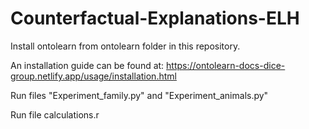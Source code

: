 # Counterfactual-Explanations-ELH

Install ontolearn from ontolearn folder in this repository.

An installation guide can be found at:
https://ontolearn-docs-dice-group.netlify.app/usage/installation.html

Run files "Experiment_family.py" and "Experiment_animals.py"

Run file calculations.r
